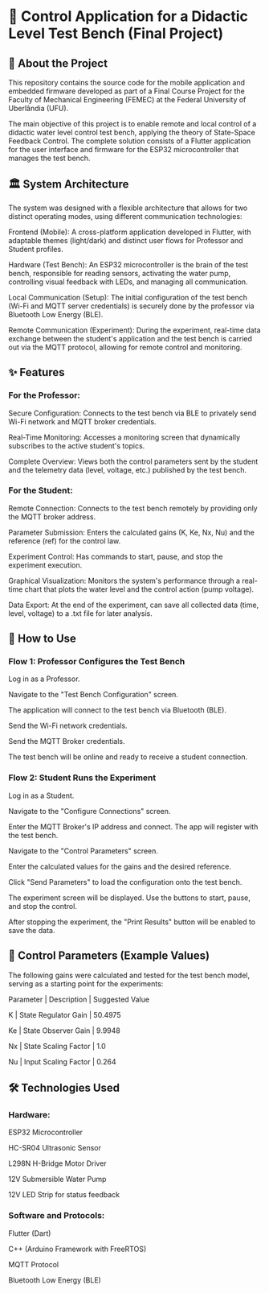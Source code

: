 # 🧪 Control Application for a Didactic Level Test Bench (Final Project)
## 📄 About the Project
This repository contains the source code for the mobile application and embedded firmware developed as part of a Final Course Project for the Faculty of Mechanical Engineering (FEMEC) at the Federal University of Uberlândia (UFU).

The main objective of this project is to enable remote and local control of a didactic water level control test bench, applying the theory of State-Space Feedback Control. The complete solution consists of a Flutter application for the user interface and firmware for the ESP32 microcontroller that manages the test bench.

## 🏛️ System Architecture
The system was designed with a flexible architecture that allows for two distinct operating modes, using different communication technologies:

Frontend (Mobile): A cross-platform application developed in Flutter, with adaptable themes (light/dark) and distinct user flows for Professor and Student profiles.

Hardware (Test Bench): An ESP32 microcontroller is the brain of the test bench, responsible for reading sensors, activating the water pump, controlling visual feedback with LEDs, and managing all communication.

Local Communication (Setup): The initial configuration of the test bench (Wi-Fi and MQTT server credentials) is securely done by the professor via Bluetooth Low Energy (BLE).

Remote Communication (Experiment): During the experiment, real-time data exchange between the student's application and the test bench is carried out via the MQTT protocol, allowing for remote control and monitoring.

## ✨ Features
### For the Professor:
Secure Configuration: Connects to the test bench via BLE to privately send Wi-Fi network and MQTT broker credentials.

Real-Time Monitoring: Accesses a monitoring screen that dynamically subscribes to the active student's topics.

Complete Overview: Views both the control parameters sent by the student and the telemetry data (level, voltage, etc.) published by the test bench.

### For the Student:
Remote Connection: Connects to the test bench remotely by providing only the MQTT broker address.

Parameter Submission: Enters the calculated gains (K, Ke, Nx, Nu) and the reference (ref) for the control law.

Experiment Control: Has commands to start, pause, and stop the experiment execution.

Graphical Visualization: Monitors the system's performance through a real-time chart that plots the water level and the control action (pump voltage).

Data Export: At the end of the experiment, can save all collected data (time, level, voltage) to a .txt file for later analysis.

## 🚀 How to Use
### Flow 1: Professor Configures the Test Bench
Log in as a Professor.

Navigate to the "Test Bench Configuration" screen.

The application will connect to the test bench via Bluetooth (BLE).

Send the Wi-Fi network credentials.

Send the MQTT Broker credentials.

The test bench will be online and ready to receive a student connection.

### Flow 2: Student Runs the Experiment
Log in as a Student.

Navigate to the "Configure Connections" screen.

Enter the MQTT Broker's IP address and connect. The app will register with the test bench.

Navigate to the "Control Parameters" screen.

Enter the calculated values for the gains and the desired reference.

Click "Send Parameters" to load the configuration onto the test bench.

The experiment screen will be displayed. Use the buttons to start, pause, and stop the control.

After stopping the experiment, the "Print Results" button will be enabled to save the data.

## 🔢 Control Parameters (Example Values)
The following gains were calculated and tested for the test bench model, serving as a starting point for the experiments:

Parameter   |    Description       | Suggested Value

K           | State Regulator Gain | 50.4975

Ke          | State Observer Gain  | 9.9948

Nx          | State Scaling Factor | 1.0

Nu          | Input Scaling Factor | 0.264

## 🛠️ Technologies Used
### Hardware:

ESP32 Microcontroller

HC-SR04 Ultrasonic Sensor

L298N H-Bridge Motor Driver

12V Submersible Water Pump

12V LED Strip for status feedback

### Software and Protocols:

Flutter (Dart)

C++ (Arduino Framework with FreeRTOS)

MQTT Protocol

Bluetooth Low Energy (BLE)